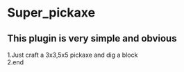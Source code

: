 # Super_pickaxe
## This plugin is very simple and obvious
1.Just craft a 3x3,5x5 pickaxe and dig a block <br>
2.end
